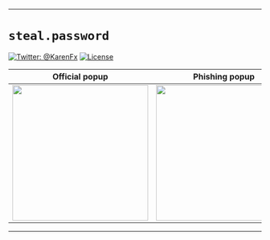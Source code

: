 
-------

# `steal.password`

[![Twitter: @KarenFx](https://img.shields.io/badge/contact-@KarenFx-blue.svg?style=flat)](https://twitter.com/KarenFx)
[![License](https://img.shields.io/badge/license-MIT-green.svg?style=flat)](https://github.com/KarenFx/steal.password/blob/master/LICENSE)

Official popup | Phishing popup
----|-----
<img src="screenshots/SettingsApp.jpg" width="270" /> | <img src="screenshots/PhishingPopup.jpg" width="270" />

<hr />
